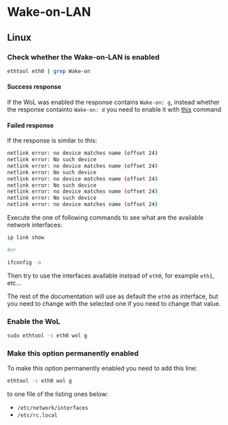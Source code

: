 # Wake-on-LAN

## Linux

### Check whether the Wake-on-LAN is enabled

```bash
ethtool eth0 | grep Wake-on
```

#### Success response

If the WoL was enabled the response contains `Wake-on: g`, instead whether the response containto `Wake-on: d` you need
to enable it with [this](#enable-the-wol) command

#### Failed response

If the response is similar to this:

```bash
netlink error: no device matches name (offset 24)
netlink error: No such device
netlink error: no device matches name (offset 24)
netlink error: No such device
netlink error: no device matches name (offset 24)
netlink error: No such device
netlink error: no device matches name (offset 24)
netlink error: No such device
netlink error: no device matches name (offset 24)
```

Execute the one of following commands to see what are the available network interfaces:

```bash
ip link show

#or

ifconfig -a
```

Then try to use the interfaces available instead of `eth0`, for example `eth1`, etc...

The rest of the documentation will use as default the `eth0` as interface, but you need to change with the selected
one if you need to change that value.

### Enable the WoL

```bash
sudo ethtool -s eth0 wol g
```

### Make this option permanently enabled

To make this option permanently enabled you need to add this line:

```bash
ethtool -s eth0 wol g
```

to one file of the listing ones below:

- `/etc/network/interfaces`
- `/etc/rc.local`